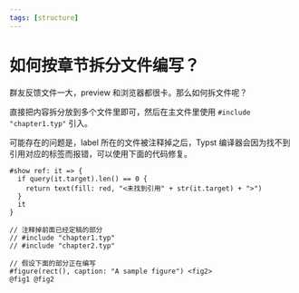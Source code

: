 ```yaml
---
tags: [structure]
---
```

# 如何按章节拆分文件编写？

群友反馈文件一大，preview 和浏览器都很卡。那么如何拆文件呢？

直接把内容拆分放到多个文件里即可，然后在主文件里使用 `#include "chapter1.typ"` 引入。

可能存在的问题是，label 所在的文件被注释掉之后，Typst 编译器会因为找不到引用对应的标签而报错，可以使用下面的代码修复。

```typst
#show ref: it => {
  if query(it.target).len() == 0 {
    return text(fill: red, "<未找到引用" + str(it.target) + ">")
  }
  it
}

// 注释掉前面已经定稿的部分
// #include "chapter1.typ"
// #include "chapter2.typ"

// 假设下面的部分正在编写
#figure(rect(), caption: "A sample figure") <fig2>
@fig1 @fig2
```
